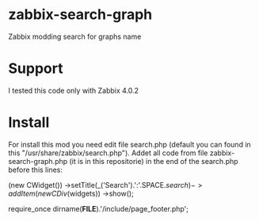 # zabbix-search-graph
Zabbix modding search for graphs name

# Support

I tested this code only with Zabbix 4.0.2

# Install

For install this mod you need edit file search.php (default you can found in this "/usr/share/zabbix/search.php"). Addet all code from file zabbix-search-graph.php (it is in this repositorie) in the end of the search.php before this lines:

  (new CWidget())
		->setTitle(_('Search').':'.SPACE.$search)
		->addItem(new CDiv($widgets))
		->show();

  require_once dirname(__FILE__).'/include/page_footer.php';
